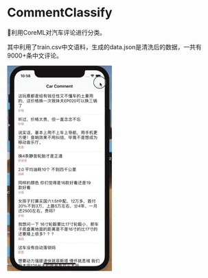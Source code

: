 # CommentClassify

🚗利用CoreML对汽车评论进行分类。

其中利用了train.csv中文语料，生成的data.json是清洗后的数据，一共有9000+条中文评论。

![](https://github.com/JiaoLiu/CommentClassify/blob/master/demo.gif)
